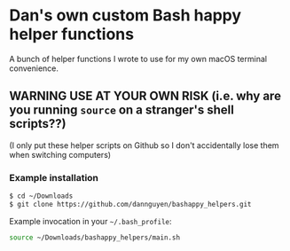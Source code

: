 # Dan's own custom Bash happy helper functions

A bunch of helper functions I wrote to use for my own macOS terminal convenience. 

## WARNING USE AT YOUR OWN RISK (i.e. why are you running `source` on a stranger's shell scripts??)

(I only put these helper scripts on Github so I don't accidentally lose them when switching computers)


### Example installation

```sh
$ cd ~/Downloads
$ git clone https://github.com/dannguyen/bashappy_helpers.git
```

Example invocation in your `~/.bash_profile`:

```sh
source ~/Downloads/bashappy_helpers/main.sh
```

